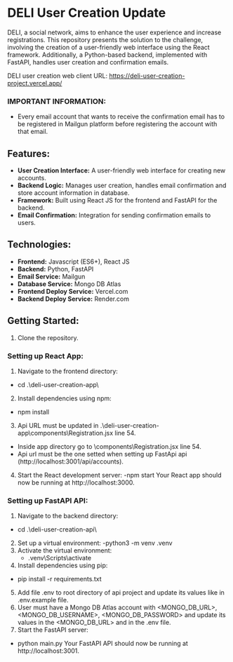 # DELI User Creation Update

DELI, a social network, aims to enhance the user experience and increase registrations. This repository presents the solution to the challenge, involving the creation of a user-friendly web interface using the React framework. Additionally, a Python-based backend, implemented with FastAPI, handles user creation and confirmation emails.

DELI user creation web client URL: https://deli-user-creation-project.vercel.app/


### IMPORTANT INFORMATION:
- Every email account that wants to receive the confirmation email has to be registered in Mailgun platform before registering the account with that email.

## Features:
- **User Creation Interface:** A user-friendly web interface for creating new accounts.
- **Backend Logic:** Manages user creation, handles email confirmation and store account information in database.
- **Framework:** Built using React JS for the frontend and FastAPI for the backend.
- **Email Confirmation:** Integration for sending confirmation emails to users.

## Technologies:
- **Frontend:** Javascript (ES6+), React JS
- **Backend:** Python, FastAPI
- **Email Service:** Mailgun
- **Database Service:** Mongo DB Atlas
- **Frontend Deploy Service:** Vercel.com
- **Backend Deploy Service:** Render.com

## Getting Started:
1. Clone the repository.

### Setting up React App:
1. Navigate to the frontend directory:
  - cd .\deli-user-creation-app\
2. Install dependencies using npm:
  - npm install
3. Api URL must be updated in .\deli-user-creation-app\components\Registration.jsx line 54.
  - Inside app directory go to \components\Registration.jsx line 54.
  - Api url must be the one setted when setting up FastApi api (http://localhost:3001/api/accounts).
4. Start the React development server:
  -npm start
Your React app should now be running at http://localhost:3000.

### Setting up FastAPI API:
1. Navigate to the backend directory:
  - cd .\deli-user-creation-api\
2. Set up a virtual environment:
  -python3 -m venv .venv
3. Activate the virtual environment:
    - .venv\Scripts\activate
4. Install dependencies using pip:
  - pip install -r requirements.txt
5. Add file .env to root directory of api project and update its values like in .env.example file.
6. User must have a Mongo DB Atlas account with <MONGO_DB_URL>, <MONGO_DB_USERNAME>, <MONGO_DB_PASSWORD> and update its values in the <MONGO_DB_URL> and in the .env file.
7. Start the FastAPI server:
  - python main.py
Your FastAPI API should now be running at http://localhost:3001.
